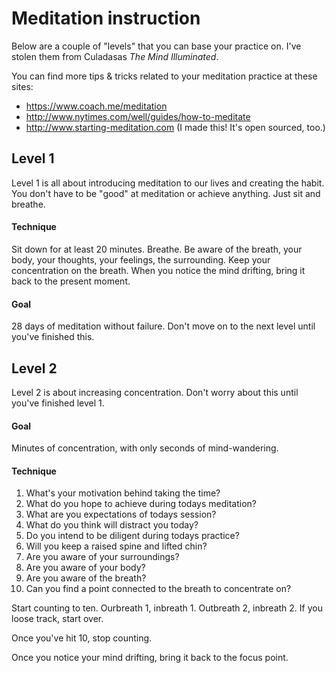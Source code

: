 # Meditation instruction
Below are a couple of "levels" that you can base your practice on. I've stolen them from Culadasas *The Mind Illuminated*. 

You can find more tips & tricks related to your meditation practice at these sites:
- https://www.coach.me/meditation 
- http://www.nytimes.com/well/guides/how-to-meditate
- http://www.starting-meditation.com (I made this! It's open sourced, too.)

## Level 1
Level 1 is all about introducing meditation to our lives and creating the habit. You don't have to be "good" at meditation or achieve anything. Just sit and breathe.

#### Technique
Sit down for at least 20 minutes.
Breathe.
Be aware of the breath, your body, your thoughts, your feelings, the surrounding.
Keep your concentration on the breath.
When you notice the mind drifting, bring it back to the present moment.

#### Goal
28 days of meditation without failure.
Don't move on to the next level until you've finished this.

## Level 2
Level 2 is about increasing concentration. Don't worry about this until you've finished level 1.

#### Goal
Minutes of concentration, with only seconds of mind-wandering.


#### Technique
1. What's your motivation behind taking the time?
2. What do you hope to achieve during todays meditation?
3. What are you expectations of todays session?
4. What do you think will distract you today?
5. Do you intend to be diligent during todays practice?
6. Will you keep a raised spine and lifted chin?
7. Are you aware of your surroundings?
8. Are you aware of your body?
9. Are you aware of the breath?
10. Can you find a point connected to the breath to concentrate on?

Start counting to ten. Ourbreath 1, inbreath 1. Outbreath 2, inbreath 2. If you loose track, start over.

Once you've hit 10, stop counting.

Once you notice your mind drifting, bring it back to the focus point.
